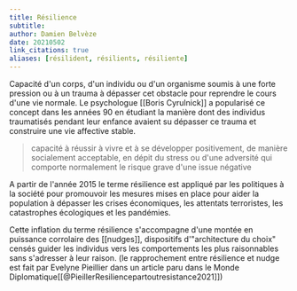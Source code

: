 ```yaml
---
title: Résilience
subtitle:
author: Damien Belvèze
date: 20210502
link_citations: true
aliases: [résilident, résilients, résiliente]
---
```


Capacité d'un corps, d'un individu ou d'un organisme soumis à une forte pression ou à un trauma à dépasser cet obstacle pour reprendre le cours d'une vie normale. Le psychologue [[Boris Cyrulnick]] a popularisé ce concept dans les années 90 en étudiant la manière dont des individus traumatisés pendant leur enfance avaient su dépasser ce trauma et construire une vie affective stable. 

> capacité à réussir à vivre et à se développer positivement, de manière socialement acceptable, en dépit du stress ou d'une adversité qui comporte normalement le risque grave d'une issue négative

A partir de l'année 2015 le terme résilience est appliqué par les politiques à la société pour promouvoir les mesures mises en place pour aider la population à dépasser les crises économiques, les attentats terroristes, les catastrophes écologiques et les pandémies. 

Cette inflation du terme résilience s'accompagne d'une montée en puissance corrolaire des [[nudges]], dispositifs d'"architecture du choix" censés guider les individus vers les comportements les plus raisonnables sans s'adresser à leur raison. (le rapprochement entre résilience et nudge est fait par Evelyne Pieillier dans un article paru dans le Monde Diplomatique[[@PieillerResiliencepartoutresistance2021]])

